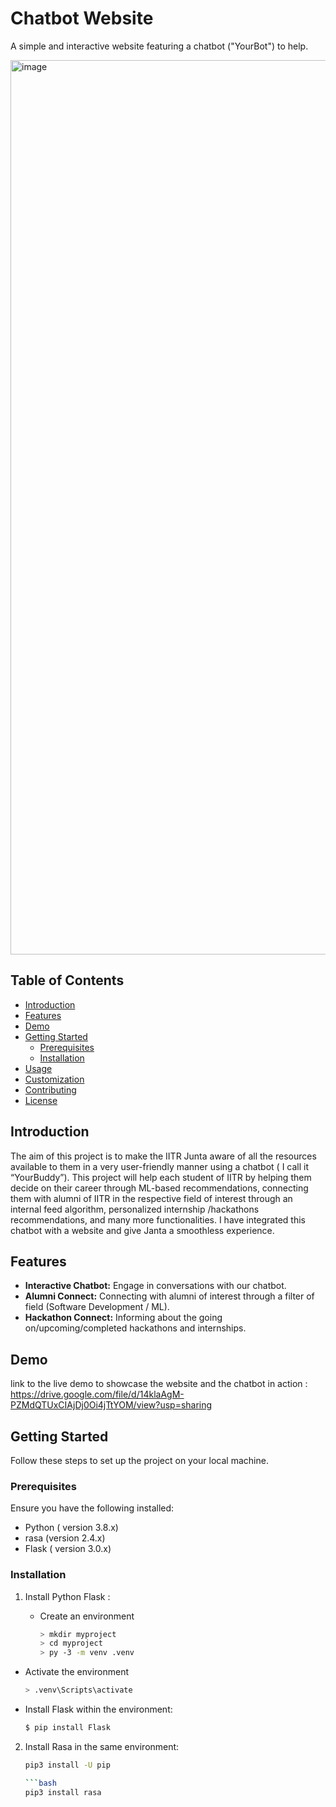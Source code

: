 # Chatbot Website

A simple and interactive website featuring a chatbot ("YourBot") to help.

<img width="1431" alt="image" src="https://github.com/GuaRdI4Nn/Chat_Website/assets/147473165/e6787bb6-5bc4-4c7e-b76d-10e5237a2f53">

## Table of Contents

- [Introduction](#introduction)
- [Features](#features)
- [Demo](#demo)
- [Getting Started](#getting-started)
  - [Prerequisites](#prerequisites)
  - [Installation](#installation)
- [Usage](#usage)
- [Customization](#customization)
- [Contributing](#contributing)
- [License](#license)

## Introduction

The aim of this project is to make the IITR Junta aware of all the resources available to them in a very user-friendly manner using a chatbot ( I call it “YourBuddy”). This project will help each student of IITR by helping them decide on their career through ML-based recommendations, connecting them with alumni of IITR in the respective field of interest through an internal feed algorithm, personalized internship /hackathons recommendations, and many more functionalities. I have integrated this chatbot with a website and give Janta a smoothless experience.

## Features

- **Interactive Chatbot:** Engage in conversations with our chatbot.
- **Alumni Connect:** Connecting with alumni of interest through a filter of field (Software Development / ML).
- **Hackathon Connect:** Informing about the going on/upcoming/completed hackathons and internships.

## Demo

link to the live demo to showcase the website and the chatbot in action : https://drive.google.com/file/d/14klaAgM-PZMdQTUxCIAjDj0Oi4jTtYOM/view?usp=sharing

## Getting Started

Follow these steps to set up the project on your local machine.

### Prerequisites

Ensure you have the following installed:

- Python ( version 3.8.x)
- rasa (version 2.4.x)
- Flask ( version 3.0.x)
  
### Installation

1. Install Python Flask :

   - Create an environment
     ```bash
     > mkdir myproject
     > cd myproject
     > py -3 -m venv .venv
     
  - Activate the environment
    ```bash
    > .venv\Scripts\activate

  -  Install Flask within the environment:
     ```bash
     $ pip install Flask


2. Install Rasa in the same environment:

   ```bash
   pip3 install -U pip
   
   ```bash
   pip3 install rasa
   


   

